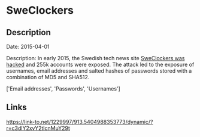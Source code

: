 # SweClockers

## Description

Date: 2015-04-01

Description:
In early 2015, the Swedish tech news site <a href="http://www.sweclockers.com/nyhet/20800-sweclockers-drabbas-av-dataintrang" target="_blank" rel="noopener">SweClockers was hacked</a> and 255k accounts were exposed. The attack led to the exposure of usernames, email addresses and salted hashes of passwords stored with a combination of MD5 and SHA512.


['Email addresses', 'Passwords', 'Usernames']

## Links

https://link-to.net/1229997/913.5404988353773/dynamic/?r=c3dlY2xvY2tlcnMuY29t